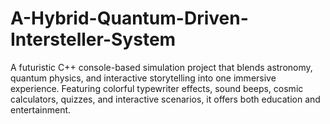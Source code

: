 # A-Hybrid-Quantum-Driven-Intersteller-System
A futuristic C++ console-based simulation project that blends astronomy, quantum physics, and interactive storytelling into one immersive experience. Featuring colorful typewriter effects, sound beeps, cosmic calculators, quizzes, and interactive scenarios, it offers both education and entertainment.
